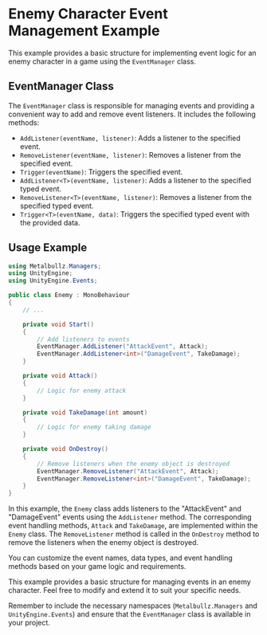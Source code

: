 # Enemy Character Event Management Example

This example provides a basic structure for implementing event logic for an enemy character in a game using the `EventManager` class.

## EventManager Class

The `EventManager` class is responsible for managing events and providing a convenient way to add and remove event listeners. It includes the following methods:

- `AddListener(eventName, listener)`: Adds a listener to the specified event.
- `RemoveListener(eventName, listener)`: Removes a listener from the specified event.
- `Trigger(eventName)`: Triggers the specified event.
- `AddListener<T>(eventName, listener)`: Adds a listener to the specified typed event.
- `RemoveListener<T>(eventName, listener)`: Removes a listener from the specified typed event.
- `Trigger<T>(eventName, data)`: Triggers the specified typed event with the provided data.

## Usage Example

```csharp
using Metalbullz.Managers;
using UnityEngine;
using UnityEngine.Events;

public class Enemy : MonoBehaviour
{
    // ...

    private void Start()
    {
        // Add listeners to events
        EventManager.AddListener("AttackEvent", Attack);
        EventManager.AddListener<int>("DamageEvent", TakeDamage);
    }

    private void Attack()
    {
        // Logic for enemy attack
    }

    private void TakeDamage(int amount)
    {
        // Logic for enemy taking damage
    }

    private void OnDestroy()
    {
        // Remove listeners when the enemy object is destroyed
        EventManager.RemoveListener("AttackEvent", Attack);
        EventManager.RemoveListener<int>("DamageEvent", TakeDamage);
    }
}

```

In this example, the `Enemy` class adds listeners to the "AttackEvent" and "DamageEvent" events using the `AddListener` method. The corresponding event handling methods, `Attack` and `TakeDamage`, are implemented within the `Enemy` class. The `RemoveListener` method is called in the `OnDestroy` method to remove the listeners when the enemy object is destroyed.

You can customize the event names, data types, and event handling methods based on your game logic and requirements.

This example provides a basic structure for managing events in an enemy character. Feel free to modify and extend it to suit your specific needs.

Remember to include the necessary namespaces (`Metalbullz.Managers` and `UnityEngine.Events`) and ensure that the `EventManager` class is available in your project.
